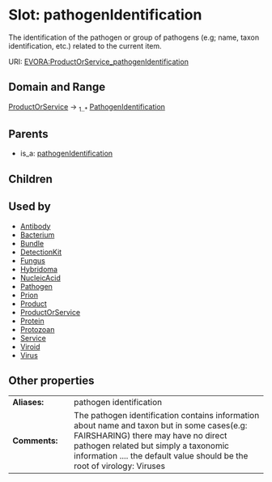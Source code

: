 
# Slot: pathogenIdentification

The identification of the pathogen or group of pathogens (e.g; name, taxon identification, etc.) related to the current item.

URI: [EVORA:ProductOrService_pathogenIdentification](https://evora-project.eu/ProductOrService_pathogenIdentification)


## Domain and Range

[ProductOrService](ProductOrService.md) &#8594;  <sub>1..\*</sub> [PathogenIdentification](PathogenIdentification.md)

## Parents

 *  is_a: [pathogenIdentification](pathogenIdentification.md)

## Children


## Used by

 * [Antibody](Antibody.md)
 * [Bacterium](Bacterium.md)
 * [Bundle](Bundle.md)
 * [DetectionKit](DetectionKit.md)
 * [Fungus](Fungus.md)
 * [Hybridoma](Hybridoma.md)
 * [NucleicAcid](NucleicAcid.md)
 * [Pathogen](Pathogen.md)
 * [Prion](Prion.md)
 * [Product](Product.md)
 * [ProductOrService](ProductOrService.md)
 * [Protein](Protein.md)
 * [Protozoan](Protozoan.md)
 * [Service](Service.md)
 * [Viroid](Viroid.md)
 * [Virus](Virus.md)

## Other properties

|  |  |  |
| --- | --- | --- |
| **Aliases:** | | pathogen identification |
| **Comments:** | | The pathogen identification contains information about name and taxon but in some cases(e.g: FAIRSHARING) there may have no direct pathogen related but simply a taxonomic information .... the default value should be the root of virology: Viruses |
